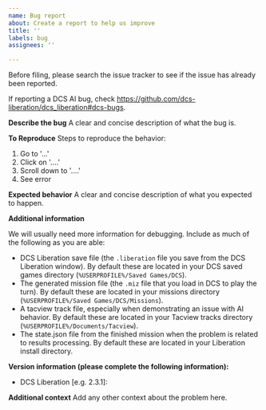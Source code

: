 ```yaml
---
name: Bug report
about: Create a report to help us improve
title: ''
labels: bug
assignees: ''

---
```


Before filing, please search the issue tracker to see if the issue has already been reported.

If reporting a DCS AI bug, check https://github.com/dcs-liberation/dcs_liberation#dcs-bugs.

**Describe the bug**
A clear and concise description of what the bug is.

**To Reproduce**
Steps to reproduce the behavior:
1. Go to '...'
2. Click on '....'
3. Scroll down to '....'
4. See error

**Expected behavior**
A clear and concise description of what you expected to happen.

**Additional information**

We will usually need more information for debugging. Include as much of the following as you are able:

- DCS Liberation save file (the `.liberation` file you save from the DCS Liberation window). By default these are located in your DCS saved games directory (`%USERPROFILE%/Saved Games/DCS`).
- The generated mission file (the `.miz` file that you load in DCS to play the turn). By default these are located in your missions directory (`%USERPROFILE%/Saved Games/DCS/Missions`).
- A tacview track file, especially when demonstrating an issue with AI behavior. By default these are located in your Tacview tracks directory (`%USERPROFILE%/Documents/Tacview`).
- The state.json file from the finished mission when the problem is related to results processing. By default these are located in your Liberation install directory.

**Version information (please complete the following information):**
 - DCS Liberation [e.g. 2.3.1]:

**Additional context**
Add any other context about the problem here.
